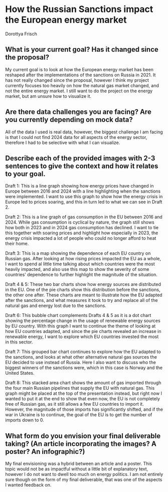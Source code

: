 # How the Russian Sanctions impact the European energy market

Dorottya Frisch

## What is your current goal? Has it changed since the proposal?
My current goal is to look at how the European energy market has been reshaped after the implementations of the sanctions on Russia in 2021.
It has not really changed since the proposal, however I think my project currently focuses too heavily on how the natural gas market changed, 
and not the entire energy market. I still want to do the project on the energy market, but am unsure how to visualize it.

## Are there data challenges you are facing? Are you currently depending on mock data?
All of the data I used is real data, however, the biggest challenge I am facing is that I could not find 2024 data for all aspects of the 
energy sector, therefore I had to be selective with what I can visualize. 

## Describe each of the provided images with 2-3 sentences to give the context and how it relates to your goal.

Draft 1: This is a line graph showing how energy prices have changed in Europe between 2016 and 2024 with a line highlighting when the sanctions 
were implemented. I want to use this graph to show how the energy crisis in Europe led to prices soaring, and this in turn led to what we can 
see in Draft 2.

Draft 2: This is a line graph of gas consumption in the EU between 2016 and 2024. While gas consumption is cyclical by nature, the graph still
shows how both in 2023 and in 2024 gas consumption has declined. I want to tie this together with soaring prices and highlight how especially
in 2023, the energy crisis impacted a lot of people who could no longer afford to heat their home.

Draft 3: This is a map showing the dependence of each EU country on Russian gas. After looking at how rising prices impacted the EU as a whole, 
I want to spend al little time talking about which countries were the most heavily impacted, and also use this map to show the severity of
some countries' dependence to further highlight the magnitude of the situation.

Draft 4 & 5: These two bar charts show how energy sources are distributed in the EU. One of the pie charts show this distribution before the 
sanctions, the other one after. These charts are meant to illustrate how the EU adapted after the sanctions, and what measures it took to 
try and replace all of the natural gas and energy lost due to the sanctions.

Draft 6: This bubble chart complements Drafts 4 & 5 as it is a dot chart showing the percentage change in the usage of renewable energy sources
by EU country. With this graph I want to continue the theme of looking at how EU countries adapted, and since the pie charts revealed an increase
in renewable energy, I want to explore which EU countries invested the most in this sector. 

Draft 7: This grouped bar chart continues to explore how the EU adapted to the sanctions, and looks at what other alternative natural gas sources
the EU decided to use instead of Russia. Here I also want to discuss who the biggest winners of the sanctions were, which in this case is Norway
and the United States.

Draft 8: This stacked area chart shows the amount of gas imported through the four main Russian pipelines that supply the EU with natural gas.
This graph might be placed at the top of the presentation instead, but right now I wanted to put it at the end to show that even now, the EU
is not completely free of Russian gas, as it still allows a few EU countries to import it. However, the magnitude of those imports has significantly
shifted, and if the war in Ukraine is to continue, the goal of the EU is to get the number of imports down to 0.

## What form do you envision your final deliverable taking? (An article incorporating the images? A poster? An infographic?)
My final envisioning was a hybrid between an article and a poster. This topic would not be as impactful without a little bit of explanatory
text, however I do not want to dwell too much on energy politics. I am not entirely sure though on the form of my final deliverable, that
was one of the aspects I wanted feedback on.
